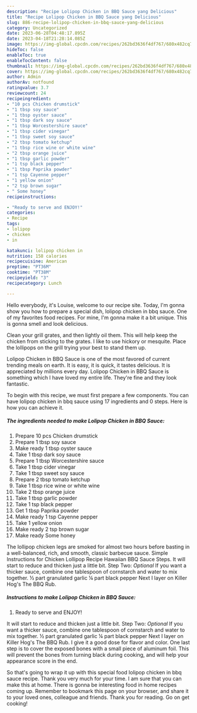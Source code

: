 ```yaml
---
description: "Recipe Lolipop Chicken in BBQ Sauce yang Delicious"
title: "Recipe Lolipop Chicken in BBQ Sauce yang Delicious"
slug: 886-recipe-lolipop-chicken-in-bbq-sauce-yang-delicious
category: Uncategorized
date: 2023-06-28T04:48:17.895Z
date: 2023-04-18T21:28:14.085Z
image: https://img-global.cpcdn.com/recipes/262bd3636f4df767/680x482cq70/lolipop-chicken-in-bbq-sauce-recipe-main-photo.jpg
hideToc: false
enableToc: true
enableTocContent: false
thumbnail: https://img-global.cpcdn.com/recipes/262bd3636f4df767/680x482cq70/lolipop-chicken-in-bbq-sauce-recipe-main-photo.jpg
cover: https://img-global.cpcdn.com/recipes/262bd3636f4df767/680x482cq70/lolipop-chicken-in-bbq-sauce-recipe-main-photo.jpg
author: Admin
authorAv: notfound
ratingvalue: 3.7
reviewcount: 24
recipeingredient:
- "10 pcs Chicken drumstick"
- "1 tbsp soy sauce"
- "1 tbsp oyster sauce"
- "1 tbsp dark soy sauce"
- "1 tbsp Worcestershire sauce"
- "1 tbsp cider vinegar"
- "1 tbsp sweet soy sauce"
- "2 tbsp tomato ketchup"
- "1 tbsp rice wine or white wine"
- "2 tbsp orange juice"
- "1 tbsp garlic powder"
- "1 tsp black pepper"
- "1 tbsp Paprika powder"
- "1 tsp Cayenne pepper"
- "1 yellow onion"
- "2 tsp brown sugar"
- " Some honey"
recipeinstructions:

- "Ready to serve and ENJOY!"
categories:
- Recipe
tags:
- lolipop
- chicken
- in

katakunci: lolipop chicken in 
nutrition: 158 calories
recipecuisine: American
preptime: "PT36M"
cooktime: "PT38M"
recipeyield: "3"
recipecategory: Lunch

---
```



Hello everybody, it's Louise, welcome to our recipe site. Today, I'm gonna show you how to prepare a special dish, lolipop chicken in bbq sauce. One of my favorites food recipes. For mine, I'm gonna make it a bit unique. This is gonna smell and look delicious.

Clean your grill grates, and then lightly oil them. This will help keep the chicken from sticking to the grates. I like to use hickory or mesquite. Place the lollipops on the grill trying your best to stand them up.

Lolipop Chicken in BBQ Sauce is one of the most favored of current trending meals on earth. It is easy, it is quick, it tastes delicious. It is appreciated by millions every day. Lolipop Chicken in BBQ Sauce is something which I have loved my entire life. They're fine and they look fantastic.


To begin with this recipe, we must first prepare a few components. You can have lolipop chicken in bbq sauce using 17 ingredients and 0 steps. Here is how you can achieve it.

<!--inarticleads1-->

##### The ingredients needed to make Lolipop Chicken in BBQ Sauce:

1. Prepare 10 pcs Chicken drumstick
1. Prepare 1 tbsp soy sauce
1. Make ready 1 tbsp oyster sauce
1. Take 1 tbsp dark soy sauce
1. Prepare 1 tbsp Worcestershire sauce
1. Take 1 tbsp cider vinegar
1. Take 1 tbsp sweet soy sauce
1. Prepare 2 tbsp tomato ketchup
1. Take 1 tbsp rice wine or white wine
1. Take 2 tbsp orange juice
1. Take 1 tbsp garlic powder
1. Take 1 tsp black pepper
1. Get 1 tbsp Paprika powder
1. Make ready 1 tsp Cayenne pepper
1. Take 1 yellow onion
1. Make ready 2 tsp brown sugar
1. Make ready  Some honey


The lollipop chicken legs are smoked for almost two hours before basting in a well-balanced, rich, and smooth, classic barbecue sauce. Simple Instructions for Chicken Lollipop Recipe Hawaiian BBQ Sauce Steps. It will start to reduce and thicken just a little bit. Step Two: *Optional* If you want a thicker sauce, combine one tablespoon of cornstarch and water to mix together. ½ part granulated garlic ¼ part black pepper Next I layer on Killer Hog&#39;s The BBQ Rub. 

<!--inarticleads2-->

##### Instructions to make Lolipop Chicken in BBQ Sauce:


1. Ready to serve and ENJOY!

It will start to reduce and thicken just a little bit. Step Two: *Optional* If you want a thicker sauce, combine one tablespoon of cornstarch and water to mix together. ½ part granulated garlic ¼ part black pepper Next I layer on Killer Hog&#39;s The BBQ Rub. I give it a good dose for flavor and color. One last step is to cover the exposed bones with a small piece of aluminum foil. This will prevent the bones from turning black during cooking, and will help your appearance score in the end. 

So that's going to wrap it up with this special food lolipop chicken in bbq sauce recipe. Thank you very much for your time. I am sure that you can make this at home. There is gonna be interesting food in home recipes coming up. Remember to bookmark this page on your browser, and share it to your loved ones, colleague and friends. Thank you for reading. Go on get cooking!
